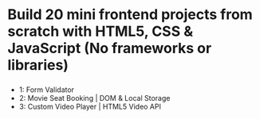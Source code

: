 # Build 20 mini frontend projects from scratch with HTML5, CSS & JavaScript (No frameworks or libraries)

#####

- 1: Form Validator
- 2: Movie Seat Booking | DOM & Local Storage
- 3: Custom Video Player | HTML5 Video API
